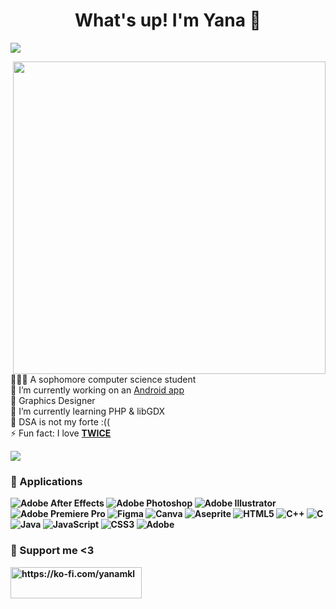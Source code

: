 <!--![MasterHead](https://i.pinimg.com/originals/6a/fc/cf/6afccf8e195254fbfcb454df97c03c83.gif)-->
<h1 align="center">What's up! I'm Yana 👋</h1>

[![](https://visitcount.itsvg.in/api?id=y4na&icon=0&color=6)](https://visitcount.itsvg.in)

<img align="right" width="500px" src="https://img.wattpad.com/7a1d9a1dccca75e63390136cbe782b7064c1f1a9/68747470733a2f2f73332e616d617a6f6e6177732e636f6d2f776174747061642d6d656469612d736572766963652f53746f7279496d6167652f734379704566455f4433385161773d3d2d3333373739353839372e313438613131386536396431306133363834323130323535373835312e676966"/> <br>
👩🏻‍🎓 A sophomore computer science student <br>
🔭 I’m currently working on an <a href="https://github.com/y4na/Communnect-Android">Android app</a> <br>
🦄 Graphics Designer <br>
🌱 I’m currently learning PHP & libGDX <br>
🤔 DSA is not my forte :((<br>
⚡ Fun fact: I love <a href="https://twice.jype.com/"><strong>TWICE<strong></a> <br>

<!--![](https://github-readme-stats.vercel.app/api?username=y4na&theme=nightowl&hide_border=false&include_all_commits=false&count_private=false)-->
![](https://github-readme-stats.vercel.app/api/top-langs/?username=y4na&theme=nightowl&hide_border=false&include_all_commits=false&count_private=false&layout=compact)

### 👾 Applications
![Adobe After Effects](https://img.shields.io/badge/Adobe%20After%20Effects-9999FF.svg?style=for-the-badge&logo=Adobe%20After%20Effects&logoColor=white) ![Adobe Photoshop](https://img.shields.io/badge/adobe%20photoshop-%2331A8FF.svg?style=for-the-badge&logo=adobe%20photoshop&logoColor=white) ![Adobe Illustrator](https://img.shields.io/badge/adobe%20illustrator-%23FF9A00.svg?style=for-the-badge&logo=adobe%20illustrator&logoColor=white) ![Adobe Premiere Pro](https://img.shields.io/badge/Adobe%20Premiere%20Pro-9999FF.svg?style=for-the-badge&logo=Adobe%20Premiere%20Pro&logoColor=white) ![Figma](https://img.shields.io/badge/figma-%23F24E1E.svg?style=for-the-badge&logo=figma&logoColor=white) ![Canva](https://img.shields.io/badge/Canva-%2300C4CC.svg?style=for-the-badge&logo=Canva&logoColor=white) ![Aseprite](https://img.shields.io/badge/Aseprite-FFFFFF?style=for-the-badge&logo=Aseprite&logoColor=#7D929E) ![HTML5](https://img.shields.io/badge/html5-%23E34F26.svg?style=for-the-badge&logo=html5&logoColor=white) ![C++](https://img.shields.io/badge/c++-%2300599C.svg?style=for-the-badge&logo=c%2B%2B&logoColor=white) ![C](https://img.shields.io/badge/c-%2300599C.svg?style=for-the-badge&logo=c&logoColor=white) ![Java](https://img.shields.io/badge/java-%23ED8B00.svg?style=for-the-badge&logo=openjdk&logoColor=white) ![JavaScript](https://img.shields.io/badge/javascript-%23323330.svg?style=for-the-badge&logo=javascript&logoColor=%23F7DF1E) ![CSS3](https://img.shields.io/badge/css3-%231572B6.svg?style=for-the-badge&logo=css3&logoColor=white) ![Adobe](https://img.shields.io/badge/adobe-%23FF0000.svg?style=for-the-badge&logo=adobe&logoColor=white)
  
### 💜 Support me <3
<p><a href="https://ko-fi.com/https://ko-fi.com/yanamkl"> <img align="left" src="https://cdn.ko-fi.com/cdn/kofi3.png?v=3" height="50" width="210" alt="https://ko-fi.com/yanamkl" /></a></p><br><br>



<!-- https://64.media.tumblr.com/b4e9d0dc8a84f0ab3f3db834e533962b/6a0db5db88e1e344-86/s640x960/451131c5721d7454a4042f6e849eec44db20426e.gif-->
<!-- https://preview.redd.it/0k6meqvps4h91.gif?width=640&crop=smart&auto=webp&s=37b07501624618d223280da461d777724f0266fc-->

